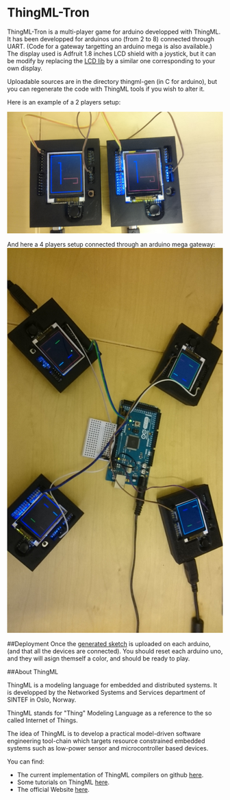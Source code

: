# ThingML-Tron

ThingML-Tron is a multi-player game for arduino developped with ThingML. It has been developped for arduinos uno (from 2 to 8) connected through UART. (Code for a gateway targetting an arduino mega is also available.) The display used is Adfruit 1.8 inches LCD shield with a joystick, but it can be modify by replacing the [LCD lib](https://github.com/Lyadis/ThingML-Tron/blob/master/lib/_1_8pLCD.thingml) by a similar one corresponding to your own display.

Uploadable sources are in the directory thingml-gen (in C for arduino), but you can regenerate the code with ThingML tools if you wish to alter it.

Here is an example of a 2 players setup:

<img src="https://raw.githubusercontent.com/Lyadis/ThingML-Tron/master/img/DSC_0313.JPG" alt="2 players setup" >

And here a 4 players setup connected through an arduino mega gateway:
<img src="https://raw.githubusercontent.com/Lyadis/ThingML-Tron/master/img/DSC_0309.JPG" alt="4 players setup" >

##Deployment
Once the [generated sketch](https://github.com/Lyadis/ThingML-Tron/blob/master/thingml-gen/TronCfg/TronCfg.pde) is uploaded on each arduino, (and that all the devices are connected). You should reset each arduino uno, and they will asign themself a color, and should be ready to play.

##About ThingML

ThingML is a modeling language for embedded and distributed systems. It is developped by the Networked Systems and Services department of SINTEF in Oslo, Norway.

ThingML stands for "Thing" Modeling Language as a reference to the so called Internet of Things.

The idea of ThingML is to develop a practical model-driven software engineering tool-chain which targets resource constrained embedded systems such as low-power sensor and microcontroller based devices. 

You can find:

* The current implementation of ThingML compilers on github [here](https://github.com/SINTEF-9012/ThingML). 
* Some tutorials on ThingML [here](https://github.com/HEADS-project/training). 
* The official Website [here](http://thingml.org). 
